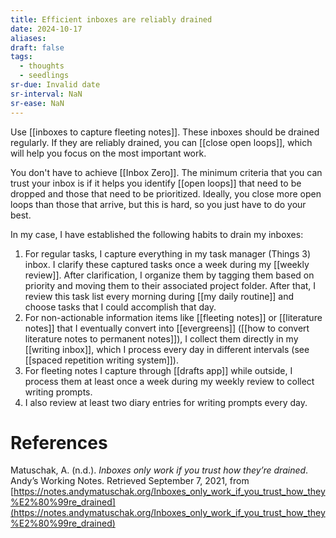```yaml
---
title: Efficient inboxes are reliably drained
date: 2024-10-17
aliases: 
draft: false
tags:
  - thoughts
  - seedlings
sr-due: Invalid date
sr-interval: NaN
sr-ease: NaN
---
```

Use [[inboxes to capture fleeting notes]]. These inboxes should be drained regularly. If they are reliably drained, you can [[close open loops]], which will help you focus on the most important work.

You don't have to achieve [[Inbox Zero]]. The minimum criteria that you can trust your inbox is if it helps you identify [[open loops]] that need to be dropped and those that need to be prioritized. Ideally, you close more open loops than those that arrive, but this is hard, so you just have to do your best.

In my case, I have established the following habits to drain my inboxes:

1. For regular tasks, I capture everything in my task manager (Things 3) inbox. I clarify these captured tasks once a week during my [[weekly review]]. After clarification, I organize them by tagging them based on priority and moving them to their associated project folder. After that, I review this task list every morning during [[my daily routine]] and choose tasks that I could accomplish that day.
2. For non-actionable information items like [[fleeting notes]] or [[literature notes]] that I eventually convert into [[evergreens]] ([[how to convert literature notes to permanent notes]]), I collect them directly in my [[writing inbox]], which I process every day in different intervals (see [[spaced repetition writing system]]).
3. For fleeting notes I capture through [[drafts app]] while outside, I process them at least once a week during my weekly review to collect writing prompts.
4. I also review at least two diary entries for writing prompts every day.

# References

Matuschak, A. (n.d.). *Inboxes only work if you trust how they’re drained*. Andyʼs Working Notes. Retrieved September 7, 2021, from [https://notes.andymatuschak.org/Inboxes_only_work_if_you_trust_how_they%E2%80%99re_drained](https://notes.andymatuschak.org/Inboxes_only_work_if_you_trust_how_they%E2%80%99re_drained)